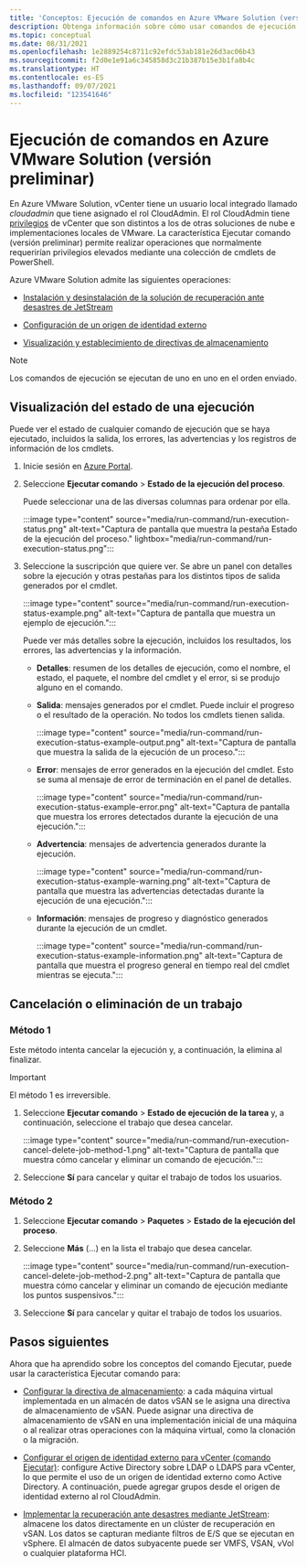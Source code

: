 ```yaml
---
title: 'Conceptos: Ejecución de comandos en Azure VMware Solution (versión preliminar)'
description: Obtenga información sobre cómo usar comandos de ejecución en Azure VMware Solution.
ms.topic: conceptual
ms.date: 08/31/2021
ms.openlocfilehash: 1e2889254c8711c92efdc53ab181e26d3ac06b43
ms.sourcegitcommit: f2d0e1e91a6c345858d3c21b387b15e3b1fa8b4c
ms.translationtype: HT
ms.contentlocale: es-ES
ms.lasthandoff: 09/07/2021
ms.locfileid: "123541646"
---
```

# <a name="run-command-in-azure-vmware-solution-preview"></a>Ejecución de comandos en Azure VMware Solution (versión preliminar)

En Azure VMware Solution, vCenter tiene un usuario local integrado llamado *cloudadmin* que tiene asignado el rol CloudAdmin. El rol CloudAdmin tiene [privilegios](concepts-identity.md#view-the-vcenter-privileges) de vCenter que son distintos a los de otras soluciones de nube e implementaciones locales de VMware. La característica Ejecutar comando (versión preliminar) permite realizar operaciones que normalmente requerirían privilegios elevados mediante una colección de cmdlets de PowerShell. 

Azure VMware Solution admite las siguientes operaciones:

- [Instalación y desinstalación de la solución de recuperación ante desastres de JetStream](deploy-disaster-recovery-using-jetstream.md)

- [Configuración de un origen de identidad externo](configure-identity-source-vcenter.md)

- [Visualización y establecimiento de directivas de almacenamiento](configure-storage-policy.md) 


>[!NOTE]
>Los comandos de ejecución se ejecutan de uno en uno en el orden enviado.

## <a name="view-the-status-of-an-execution"></a>Visualización del estado de una ejecución

Puede ver el estado de cualquier comando de ejecución que se haya ejecutado, incluidos la salida, los errores, las advertencias y los registros de información de los cmdlets.

1. Inicie sesión en [Azure Portal](https://portal.azure.com).

1. Seleccione **Ejecutar comando** > **Estado de la ejecución del proceso**.

   Puede seleccionar una de las diversas columnas para ordenar por ella.  

   :::image type="content" source="media/run-command/run-execution-status.png" alt-text="Captura de pantalla que muestra la pestaña Estado de la ejecución del proceso." lightbox="media/run-command/run-execution-status.png":::

1. Seleccione la suscripción que quiere ver. Se abre un panel con detalles sobre la ejecución y otras pestañas para los distintos tipos de salida generados por el cmdlet.

   :::image type="content" source="media/run-command/run-execution-status-example.png" alt-text="Captura de pantalla que muestra un ejemplo de ejecución.":::

   Puede ver más detalles sobre la ejecución, incluidos los resultados, los errores, las advertencias y la información.

   - **Detalles**: resumen de los detalles de ejecución, como el nombre, el estado, el paquete, el nombre del cmdlet y el error, si se produjo alguno en el comando. 

   - **Salida**: mensajes generados por el cmdlet. Puede incluir el progreso o el resultado de la operación. No todos los cmdlets tienen salida.

      :::image type="content" source="media/run-command/run-execution-status-example-output.png" alt-text="Captura de pantalla que muestra la salida de la ejecución de un proceso.":::

   - **Error**: mensajes de error generados en la ejecución del cmdlet. Esto se suma al mensaje de error de terminación en el panel de detalles.    

      :::image type="content" source="media/run-command/run-execution-status-example-error.png" alt-text="Captura de pantalla que muestra los errores detectados durante la ejecución de una ejecución.":::

   - **Advertencia**: mensajes de advertencia generados durante la ejecución. 

      :::image type="content" source="media/run-command/run-execution-status-example-warning.png" alt-text="Captura de pantalla que muestra las advertencias detectadas durante la ejecución de una ejecución.":::

   - **Información**: mensajes de progreso y diagnóstico generados durante la ejecución de un cmdlet. 

      :::image type="content" source="media/run-command/run-execution-status-example-information.png" alt-text="Captura de pantalla que muestra el progreso general en tiempo real del cmdlet mientras se ejecuta.":::



## <a name="cancel-or-delete-a-job"></a>Cancelación o eliminación de un trabajo



### <a name="method-1"></a>Método 1

Este método intenta cancelar la ejecución y, a continuación, la elimina al finalizar.

>[!IMPORTANT]
>El método 1 es irreversible.

1. Seleccione **Ejecutar comando** > **Estado de ejecución de la tarea** y, a continuación, seleccione el trabajo que desea cancelar.

   :::image type="content" source="media/run-command/run-execution-cancel-delete-job-method-1.png" alt-text="Captura de pantalla que muestra cómo cancelar y eliminar un comando de ejecución.":::

2. Seleccione **Sí** para cancelar y quitar el trabajo de todos los usuarios.



### <a name="method-2"></a>Método 2

1. Seleccione **Ejecutar comando** > **Paquetes** > **Estado de la ejecución del proceso**.

2. Seleccione **Más** (...) en la lista el trabajo que desea cancelar.

   :::image type="content" source="media/run-command/run-execution-cancel-delete-job-method-2.png" alt-text="Captura de pantalla que muestra cómo cancelar y eliminar un comando de ejecución mediante los puntos suspensivos.":::

3. Seleccione **Sí** para cancelar y quitar el trabajo de todos los usuarios.



## <a name="next-steps"></a>Pasos siguientes

Ahora que ha aprendido sobre los conceptos del comando Ejecutar, puede usar la característica Ejecutar comando para:

- [Configurar la directiva de almacenamiento](configure-storage-policy.md): a cada máquina virtual implementada en un almacén de datos vSAN se le asigna una directiva de almacenamiento de vSAN. Puede asignar una directiva de almacenamiento de vSAN en una implementación inicial de una máquina o al realizar otras operaciones con la máquina virtual, como la clonación o la migración.

- [Configurar el origen de identidad externo para vCenter (comando Ejecutar)](configure-identity-source-vcenter.md): configure Active Directory sobre LDAP o LDAPS para vCenter, lo que permite el uso de un origen de identidad externo como Active Directory. A continuación, puede agregar grupos desde el origen de identidad externo al rol CloudAdmin.

- [Implementar la recuperación ante desastres mediante JetStream](deploy-disaster-recovery-using-jetstream.md): almacene los datos directamente en un clúster de recuperación en vSAN. Los datos se capturan mediante filtros de E/S que se ejecutan en vSphere. El almacén de datos subyacente puede ser VMFS, VSAN, vVol o cualquier plataforma HCI. 
